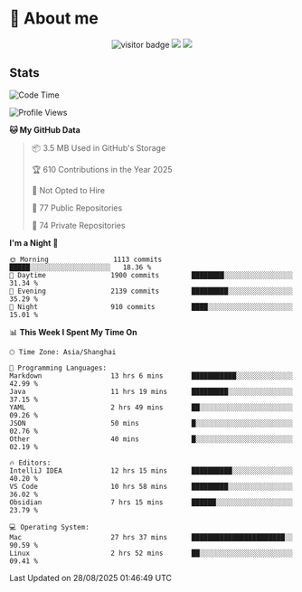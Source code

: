 <!-- ![](https://youpai.roccoshi.top/img/20200804214216.png) -->

# 🧐 About me
 
<p align="center">
<img src="https://visitor-badge.laobi.icu/badge?page_id=Lincest.Lincest&title=hits" alt="visitor badge"/>
<a href="mailto:imroccoshi@gmail.com"><img src="https://img.shields.io/badge/gmail-imroccoshi%40gmail.com-red"></a>
<a href="https://blog.roccoshi.top"><img src="https://img.shields.io/badge/blog-roccoshi-green"></a>
</p>

## Stats

<!--START_SECTION:waka-->
![Code Time](http://img.shields.io/badge/Code%20Time-2%2C700%20hrs%206%20mins-blue)

![Profile Views](http://img.shields.io/badge/Profile%20Views-0-blue)

**🐱 My GitHub Data** 

> 📦 3.5 MB Used in GitHub's Storage 
 > 
> 🏆 610 Contributions in the Year 2025
 > 
> 🚫 Not Opted to Hire
 > 
> 📜 77 Public Repositories 
 > 
> 🔑 74 Private Repositories 
 > 
**I'm a Night 🦉** 

```text
🌞 Morning                1113 commits        █████░░░░░░░░░░░░░░░░░░░░   18.36 % 
🌆 Daytime                1900 commits        ████████░░░░░░░░░░░░░░░░░   31.34 % 
🌃 Evening                2139 commits        █████████░░░░░░░░░░░░░░░░   35.29 % 
🌙 Night                  910 commits         ████░░░░░░░░░░░░░░░░░░░░░   15.01 % 
```


📊 **This Week I Spent My Time On** 

```text
🕑︎ Time Zone: Asia/Shanghai

💬 Programming Languages: 
Markdown                 13 hrs 6 mins       ███████████░░░░░░░░░░░░░░   42.99 % 
Java                     11 hrs 19 mins      █████████░░░░░░░░░░░░░░░░   37.15 % 
YAML                     2 hrs 49 mins       ██░░░░░░░░░░░░░░░░░░░░░░░   09.26 % 
JSON                     50 mins             █░░░░░░░░░░░░░░░░░░░░░░░░   02.76 % 
Other                    40 mins             █░░░░░░░░░░░░░░░░░░░░░░░░   02.19 % 

🔥 Editors: 
IntelliJ IDEA            12 hrs 15 mins      ██████████░░░░░░░░░░░░░░░   40.20 % 
VS Code                  10 hrs 58 mins      █████████░░░░░░░░░░░░░░░░   36.02 % 
Obsidian                 7 hrs 15 mins       ██████░░░░░░░░░░░░░░░░░░░   23.79 % 

💻 Operating System: 
Mac                      27 hrs 37 mins      ███████████████████████░░   90.59 % 
Linux                    2 hrs 52 mins       ██░░░░░░░░░░░░░░░░░░░░░░░   09.41 % 
```


 Last Updated on 28/08/2025 01:46:49 UTC
<!--END_SECTION:waka-->


